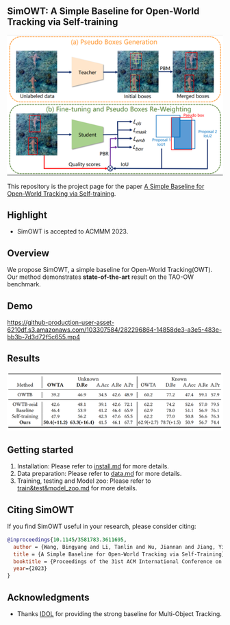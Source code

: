 ## SimOWT: A Simple Baseline for Open-World Tracking via Self-training


![SimOWT](assets/Overview.png)

This repository is the project page for the paper [A Simple Baseline for Open-World Tracking via Self-training](https://dl.acm.org/doi/abs/10.1145/3581783.3611695).

## Highlight
- SimOWT is accepted to ACMMM 2023.

## Overview
We propose SimOWT, a simple baseline for Open-World Tracking(OWT). Our method demonstrates **state-of-the-art** result on the TAO-OW benchmark.

## Demo
https://github-production-user-asset-6210df.s3.amazonaws.com/103307584/282296864-14858de3-a3e5-483e-bb3b-7d3d72f5c655.mp4

## Results
![Result](assets/Result.png)

## Getting started
1. Installation: Please refer to [install.md](assets/install.md) for more details.
2. Data preparation: Please refer to [data.md](assets/data.md) for more details.
3. Training, testing and Model zoo: Please refer to [train&test&model_zoo.md](assets/train&test&model_zoo.md) for more details.


## Citing SimOWT
If you find SimOWT useful in your research, please consider citing:
```bibtex
@inproceedings{10.1145/3581783.3611695,
  author = {Wang, Bingyang and Li, Tanlin and Wu, Jiannan and Jiang, Yi and Lu, Huchuan and He, You},
  title = {A Simple Baseline for Open-World Tracking via Self-Training},
  booktitle = {Proceedings of the 31st ACM International Conference on Multimedia},
  year={2023}
}
```

## Acknowledgments
- Thanks [IDOL](https://github.com/wjf5203/VNext) for providing the strong baseline for Multi-Object Tracking.
